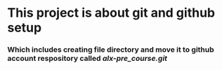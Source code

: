 # This project is about git and github setup
### Which includes creating file directory and move it to github account respository called    *alx-pre_course.git*